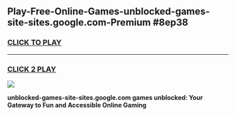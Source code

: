 
## Play-Free-Online-Games-unblocked-games-site-sites.google.com-Premium #8ep38
<h3>
<a href="https://premium.freeplayer.one?title=unblocked-games-site-sites.google.com&ref=8M">CLICK TO PLAY</a></h3>
<hr>

<h3>
<a href="https://premium.freeplayer.one?title=unblocked-games-site-sites.google.com&ref=8M">CLICK 2 PLAY</a>
  
</h3>

<a href="https://premium.freeplayer.one?title=unblocked-games-site-sites.google.com&ref=8M"><img src="https://clearcache.store/games.png"></a>


**unblocked-games-site-sites.google.com games unblocked: Your Gateway to Fun and Accessible Online Gaming**
